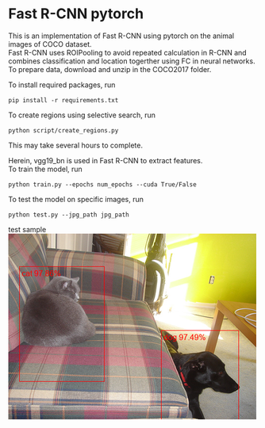 # Fast R-CNN pytorch
This is an implementation of Fast R-CNN using pytorch on the animal images of COCO dataset.    
Fast R-CNN uses ROIPooling to avoid repeated calculation in R-CNN and combines classification and location togerther using FC in neural networks.   
To prepare data, download and unzip in the COCO2017 folder.    
    
To install required packages, run
```
pip install -r requirements.txt
```

To create regions using selective search, run
```
python script/create_regions.py
```
This may take several hours to complete.    

Herein, vgg19_bn is used in Fast R-CNN to extract features.    
To train the model, run
```
python train.py --epochs num_epochs --cuda True/False
```
    
To test the model on specific images, run
```
python test.py --jpg_path jpg_path
```
test sample    
![](sample.png)